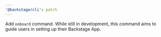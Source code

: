 ```yaml
---
'@backstage/cli': patch
---
```


Add `onboard` command. While still in development, this command aims to guide users in setting up their Backstage App.
